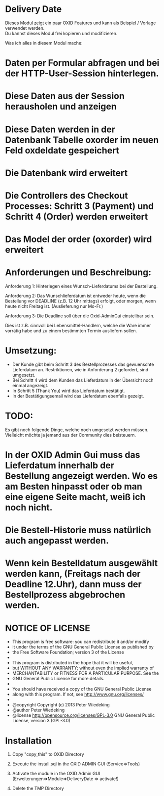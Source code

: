 Delivery Date
============
Dieses Modul zeigt ein paar OXID Features und kann als Beispiel / Vorlage verwendet werden.  
Du kannst dieses Modul frei kopieren und modifizieren. 


Was ich alles in diesem Modul mache: 
# Daten per Formular abfragen und bei der HTTP-User-Session hinterlegen. 
# Diese Daten aus der Session herausholen und anzeigen
# Diese Daten werden in der Datenbank Tabelle oxorder im neuen Feld oxdeldate gespeichert
# Die Datenbank wird erweitert
# Die Controllers des Checkout Processes: Schritt 3 (Payment) und Schritt 4 (Order) werden erweitert 
# Das Model der order (oxorder) wird erweitert


Anforderungen und Beschreibung: 
============
Anforderung 1: Hinterlegen eines Wunsch-Lieferdatums bei der Bestellung. 

Anforderung 2: Das Wunschlieferdatum ist entweder heute, wenn die Bestellung vor DEADLINE (z.B. 12 Uhr mittags) erfolgt, oder morgen, wenn heute nicht Freitag ist. (Auslieferung nur Mo-Fr.)

Anforderung 3: Die Deadline soll über die Oxid-AdminGui einstellbar sein. 


Dies ist z.B. sinnvoll bei Lebensmittel-Händlern, welche die Ware immer vorrätig habe und zu einem bestimmten Termin ausliefern sollen. 

Umsetzung: 
============
* Der Kunde gibt beim Schritt 3 des Bestellprozesses das gewuenschte Lieferdatum an. Restriktionen,  wie in Anforderung 2 gefordert, sind umgesetzt.  
* Bei Schritt 4 wird dem Kunden das Lieferdatum in der Übersicht noch einmal angezeigt. 
* In Schritt 5 (Thank You) wird das Lieferdatum bestätigt. 
* In der Bestätigungsemail wird das Lieferdatum ebenfalls gezeigt. 


TODO: 
============
Es gibt noch folgende Dinge, welche noch umgesetzt werden müssen. 
Vielleicht möchte ja jemand aus der Community dies beisteuern. 

# In der OXID Admin Gui muss das Lieferdatum innerhalb der Bestellung angezeigt werden. Wo es am Besten hinpasst oder ob man eine eigene Seite macht, weiß ich noch nicht. 
# Die Bestell-Historie muss natürlich auch angepasst werden. 
# Wenn kein Bestelldatum ausgewählt werden kann, (Freitags nach der Deadline 12.Uhr), dann muss der Bestellprozess abgebrochen werden. 
 
 
NOTICE OF LICENSE
============
 * This program is free software: you can redistribute it and/or modify
 * it under the terms of the GNU General Public License as published by
 * the Free Software Foundation; version 3 of the License
 *
 * This program is distributed in the hope that it will be useful,
 * but WITHOUT ANY WARRANTY; without even the implied warranty of
 * MERCHANTABILITY or FITNESS FOR A PARTICULAR PURPOSE. See the
 * GNU General Public License for more details.
 *
 * You should have received a copy of the GNU General Public License
 * along with this program.  If not, see http://www.gnu.org/licenses/
 *
 * @copyright   Copyright (c) 2013 Peter Wiedeking
 * @author      Peter Wiedeking
 * @license     http://opensource.org/licenses/GPL-3.0  GNU General Public License, version 3 (GPL-3.0)

 
Installation
============
1.    Copy "copy_this" to OXID Directory

2.    Execute the install.sql in the OXID ADMIN GUI (Service=>Tools)

3.    Activate the module in the OXID Admin GUI (Erweiterungen=>Module=>DeliveryDate => activate!)

4.    Delete the TMP Directory

